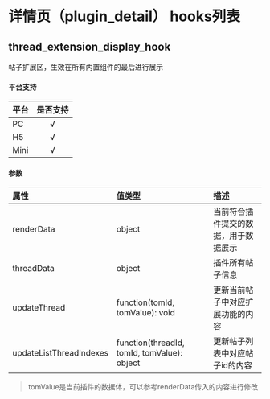 # 详情页（plugin_detail） hooks列表

## thread_extension_display_hook

帖子扩展区，生效在所有内置组件的最后进行展示

#### 平台支持

| 平台 | 是否支持 |
| :--- | :------: |
| PC   |    √     |
| H5   |    √     |
| Mini |    √     |

#### 参数

| 属性                    | 值类型                                      | 描述                                 |
| :---------------------- | :------------------------------------------ | :----------------------------------- |
| renderData              | object                                      | 当前符合插件提交的数据，用于数据展示 |
| threadData              | object                                      | 插件所有帖子信息                     |
| updateThread            | function(tomId, tomValue): void             | 更新当前帖子中对应扩展功能的内容     |
| updateListThreadIndexes | function(threadId, tomId, tomValue): object | 更新帖子列表中对应帖子id的内容       |

> tomValue是当前插件的数据体，可以参考renderData传入的内容进行修改